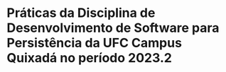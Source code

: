 # Práticas da Disciplina de Desenvolvimento de Software para Persistência da UFC Campus Quixadá no período 2023.2


